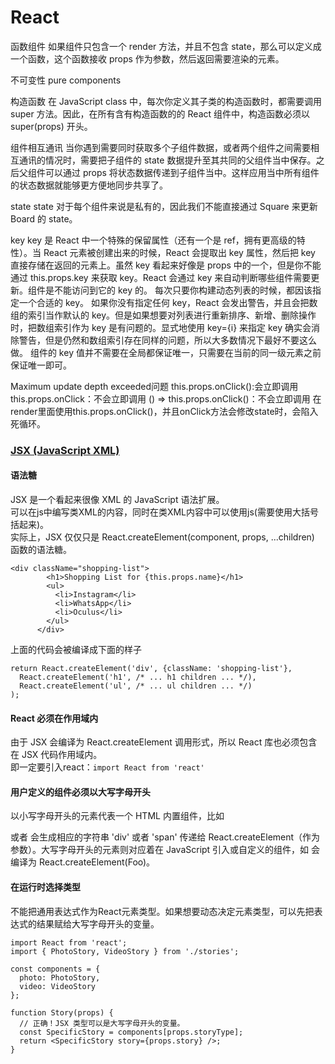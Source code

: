 # React


函数组件
如果组件只包含一个 render 方法，并且不包含 state，那么可以定义成一个函数，这个函数接收 props 作为参数，然后返回需要渲染的元素。

不可变性
pure components

构造函数
在 JavaScript class 中，每次你定义其子类的构造函数时，都需要调用 super 方法。因此，在所有含有构造函数的的 React 组件中，构造函数必须以 super(props) 开头。

组件相互通讯
当你遇到需要同时获取多个子组件数据，或者两个组件之间需要相互通讯的情况时，需要把子组件的 state 数据提升至其共同的父组件当中保存。之后父组件可以通过 props 将状态数据传递到子组件当中。这样应用当中所有组件的状态数据就能够更方便地同步共享了。

state
state 对于每个组件来说是私有的，因此我们不能直接通过 Square 来更新 Board 的 state。

key
key 是 React 中一个特殊的保留属性（还有一个是 ref，拥有更高级的特性）。当 React 元素被创建出来的时候，React 会提取出 key 属性，然后把 key 直接存储在返回的元素上。虽然 key 看起来好像是 props 中的一个，但是你不能通过 this.props.key 来获取 key。React 会通过 key 来自动判断哪些组件需要更新。组件是不能访问到它的 key 的。
每次只要你构建动态列表的时候，都因该指定一个合适的 key。
如果你没有指定任何 key，React 会发出警告，并且会把数组的索引当作默认的 key。但是如果想要对列表进行重新排序、新增、删除操作时，把数组索引作为 key 是有问题的。显式地使用 key={i} 来指定 key 确实会消除警告，但是仍然和数组索引存在同样的问题，所以大多数情况下最好不要这么做。
组件的 key 值并不需要在全局都保证唯一，只需要在当前的同一级元素之前保证唯一即可。


Maximum update depth exceeded问题
this.props.onClick():会立即调用
this.props.onClick：不会立即调用
() => this.props.onClick()：不会立即调用
在render里面使用this.props.onClick()，并且onClick方法会修改state时，会陷入死循环。

### [JSX (JavaScript XML)](https://zh-hans.reactjs.org/docs/jsx-in-depth.html)
#### 语法糖
JSX 是一个看起来很像 XML 的 JavaScript 语法扩展。   
可以在js中编写类XML的内容，同时在类XML内容中可以使用js(需要使用大括号括起来)。   
实际上，JSX 仅仅只是 React.createElement(component, props, ...children) 函数的语法糖。   

```
<div className="shopping-list">
        <h1>Shopping List for {this.props.name}</h1>
        <ul>
          <li>Instagram</li>
          <li>WhatsApp</li>
          <li>Oculus</li>
        </ul>
      </div>
```
上面的代码会被编译成下面的样子
```
return React.createElement('div', {className: 'shopping-list'},
  React.createElement('h1', /* ... h1 children ... */),
  React.createElement('ul', /* ... ul children ... */)
);
```
#### React 必须在作用域内
由于 JSX 会编译为 React.createElement 调用形式，所以 React 库也必须包含在 JSX 代码作用域内。   
即一定要引入react：`import React from 'react'`

#### 用户定义的组件必须以大写字母开头
以小写字母开头的元素代表一个 HTML 内置组件，比如 <div> 或者 <span> 会生成相应的字符串 'div' 或者 'span' 传递给 React.createElement（作为参数）。大写字母开头的元素则对应着在 JavaScript 引入或自定义的组件，如 <Foo /> 会编译为 React.createElement(Foo)。

#### 在运行时选择类型
不能把通用表达式作为React元素类型。如果想要动态决定元素类型，可以先把表达式的结果赋给大写字母开头的变量。
```
import React from 'react';
import { PhotoStory, VideoStory } from './stories';

const components = {
  photo: PhotoStory,
  video: VideoStory
};

function Story(props) {
  // 正确！JSX 类型可以是大写字母开头的变量。
  const SpecificStory = components[props.storyType];
  return <SpecificStory story={props.story} />;
}
```








